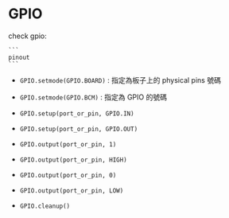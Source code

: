 # GPIO

check gpio:

	```
	pinout
	```

* ```GPIO.setmode(GPIO.BOARD)``` : 指定為板子上的 physical pins 號碼
* ```GPIO.setmode(GPIO.BCM)``` : 指定為 GPIO 的號碼

* ```GPIO.setup(port_or_pin, GPIO.IN)```
* ```GPIO.setup(port_or_pin, GPIO.OUT)```

* ```GPIO.output(port_or_pin, 1)```
* ```GPIO.output(port_or_pin, HIGH)```
* ```GPIO.output(port_or_pin, 0)```
* ```GPIO.output(port_or_pin, LOW)```

* ```GPIO.cleanup()```
